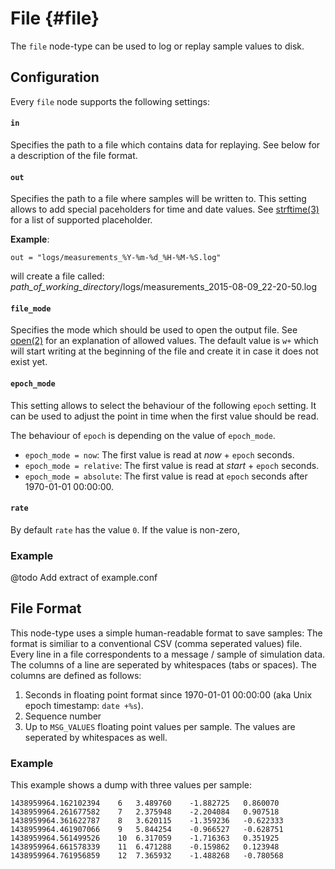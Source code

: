 # File {#file}

The `file` node-type can be used to log or replay sample values to disk.

## Configuration

Every `file` node supports the following settings:

#### `in`

Specifies the path to a file which contains data for replaying.
See below for a description of the file format.

#### `out`

Specifies the path to a file where samples will be written to.
This setting allows to add special paceholders for time and date values.
See [strftime(3)](http://man7.org/linux/man-pages/man3/strftime.3.html) for a list of supported placeholder.

**Example**:

    out = "logs/measurements_%Y-%m-%d_%H-%M-%S.log"

will create a file called: *path_of_working_directory*/logs/measurements_2015-08-09_22-20-50.log

#### `file_mode`

Specifies the mode which should be used to open the output file.
See [open(2)](http://man7.org/linux/man-pages/man2/open.2.html) for an explanation of allowed values.
The default value is `w+` which will start writing at the beginning of the file and create it in case it does not exist yet.

#### `epoch_mode`

This setting allows to select the behaviour of the following `epoch` setting.
It can be used to adjust the point in time when the first value should be read.

The behaviour of `epoch` is depending on the value of `epoch_mode`.

 - `epoch_mode = now`: The first value is read at *now* + `epoch` seconds.
 - `epoch_mode = relative`: The first value is read at *start* + `epoch` seconds.
 - `epoch_mode = absolute`: The first value is read at `epoch` seconds after 1970-01-01 00:00:00.

#### `rate`

By default `rate` has the value `0`. If the value is non-zero,

### Example

@todo Add extract of example.conf

## File Format

This node-type uses a simple human-readable format to save samples:
The format is similiar to a conventional CSV (comma seperated values) file.
Every line in a file correspondents to a message / sample of simulation data.
The columns of a line are seperated by whitespaces (tabs or spaces).
The columns are defined as follows:

 1. Seconds in floating point format since 1970-01-01 00:00:00 (aka Unix epoch timestamp: `date +%s`).
 2. Sequence number
 3. Up to `MSG_VALUES` floating point values per sample. The values are seperated by whitespaces as well.

### Example

This example shows a dump with three values per sample:

    1438959964.162102394	6	3.489760	-1.882725	0.860070
    1438959964.261677582	7	2.375948	-2.204084	0.907518
    1438959964.361622787	8	3.620115	-1.359236	-0.622333
    1438959964.461907066	9	5.844254	-0.966527	-0.628751
    1438959964.561499526	10	6.317059	-1.716363	0.351925
    1438959964.661578339	11	6.471288	-0.159862	0.123948
    1438959964.761956859	12	7.365932	-1.488268	-0.780568
